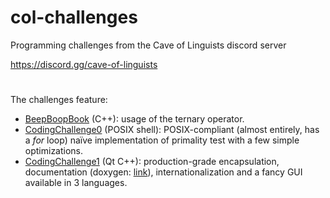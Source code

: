 # col-challenges
Programming challenges from the Cave of Linguists discord server

https://discord.gg/cave-of-linguists

#

The challenges feature:

- [BeepBoopBook](BeepBoopBook/) (C++): usage of the ternary operator.
- [CodingChallenge0](CodingChallenge0/) (POSIX shell): POSIX-compliant (almost entirely, has a *for* loop) naïve implementation of primality test with a few simple optimizations.
- [CodingChallenge1](CodingChallenge1/) (Qt C++): production-grade encapsulation, documentation (doxygen: [link](https://greentaily.github.io/col-challenges/index.html)), internationalization and a fancy GUI available in 3 languages.
